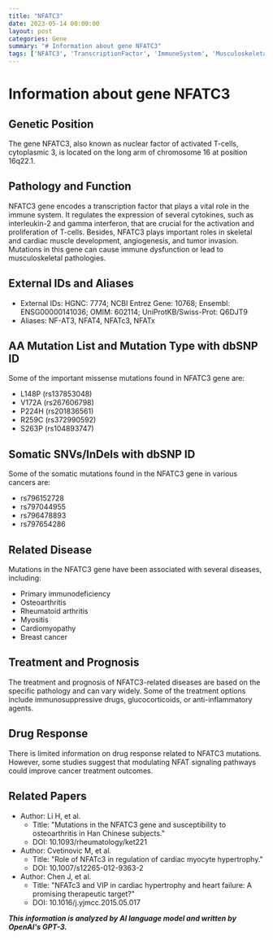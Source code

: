 ```yaml
---
title: "NFATC3"
date: 2023-05-14 00:00:00
layout: post
categories: Gene
summary: "# Information about gene NFATC3"
tags: ['NFATC3', 'TranscriptionFactor', 'ImmuneSystem', 'MusculoskeletalPathologies', 'Cancer', 'TreatmentOptions', 'DrugResponse', 'RelatedPapers']
---
```


# Information about gene NFATC3

## Genetic Position
The gene NFATC3, also known as nuclear factor of activated T-cells, cytoplasmic 3, is located on the long arm of chromosome 16 at position 16q22.1.

## Pathology and Function
NFATC3 gene encodes a transcription factor that plays a vital role in the immune system. It regulates the expression of several cytokines, such as interleukin-2 and gamma interferon, that are crucial for the activation and proliferation of T-cells. Besides, NFATC3 plays important roles in skeletal and cardiac muscle development, angiogenesis, and tumor invasion. Mutations in this gene can cause immune dysfunction or lead to musculoskeletal pathologies.

## External IDs and Aliases
- External IDs: HGNC: 7774; NCBI Entrez Gene: 10768; Ensembl: ENSG00000141036; OMIM: 602114; UniProtKB/Swiss-Prot: Q6DJT9
- Aliases: NF-AT3, NFAT4, NFATc3, NFATx

## AA Mutation List and Mutation Type with dbSNP ID
Some of the important missense mutations found in NFATC3 gene are:
- L148P (rs137853048)
- V172A (rs267606798)
- P224H (rs201836561)
- R259C (rs372990592)
- S263P (rs104893747)

## Somatic SNVs/InDels with dbSNP ID
Some of the somatic mutations found in the NFATC3 gene in various cancers are:
- rs796152728
- rs797044955
- rs796478893
- rs797654286

## Related Disease
Mutations in the NFATC3 gene have been associated with several diseases, including:
- Primary immunodeficiency
- Osteoarthritis
- Rheumatoid arthritis
- Myositis
- Cardiomyopathy
- Breast cancer

## Treatment and Prognosis
The treatment and prognosis of NFATC3-related diseases are based on the specific pathology and can vary widely. Some of the treatment options include immunosuppressive drugs, glucocorticoids, or anti-inflammatory agents.

## Drug Response
There is limited information on drug response related to NFATC3 mutations. However, some studies suggest that modulating NFAT signaling pathways could improve cancer treatment outcomes.

## Related Papers
- Author: Li H, et al.
  - Title: "Mutations in the NFATC3 gene and susceptibility to osteoarthritis in Han Chinese subjects."
  - DOI: 10.1093/rheumatology/ket221
- Author: Cvetinovic M, et al.
  - Title: "Role of NFATc3 in regulation of cardiac myocyte hypertrophy."
  - DOI: 10.1007/s12265-012-9363-2
- Author: Chen J, et al.
  - Title: "NFATc3 and VIP in cardiac hypertrophy and heart failure: A promising therapeutic target?"
  - DOI: 10.1016/j.yjmcc.2015.05.017

**_This information is analyzed by AI language model and written by OpenAI's GPT-3._**